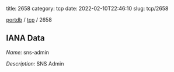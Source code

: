 title: 2658
category: tcp
date: 2022-02-10T22:46:10
slug: tcp/2658

[portdb](/) / [tcp](/category/tcp.html) / 2658


## IANA Data

_Name:_ sns-admin

_Description:_ SNS Admin

